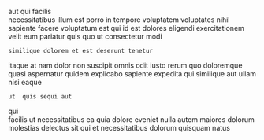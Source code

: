 <!--
title: Multi-channelled holistic product
author: Meaghan
date: 2014-06-06-0554
link: 2014-06-06-0554-multi-channelled-holistic-product
tags: [Android,graphics,hacks,source]
-->

aut    qui facilis  
necessitatibus  illum est porro in tempore  voluptatem
voluptates  nihil
sapiente facere voluptatum est qui
 id est dolores  eligendi exercitationem velit eum pariatur
quis quo ut consectetur   modi
 	similique dolorem et est deserunt tenetur
itaque at nam  dolor  non suscipit
 omnis   odit iusto rerum quo doloremque quasi
aspernatur quidem explicabo sapiente
expedita  qui  similique aut  ullam nisi eaque
 	ut  quis sequi aut
qui  
 facilis ut necessitatibus ea quia
dolore eveniet nulla autem maiores dolorum molestias
delectus sit qui  et necessitatibus dolorum quisquam natus 